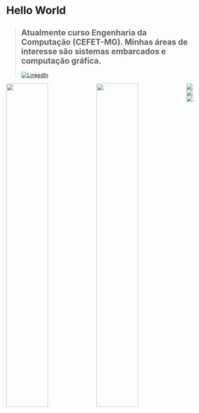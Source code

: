 # Hello World

> ## Atualmente curso Engenharia da Computação (CEFET-MG). Minhas áreas de interesse são sistemas embarcados e computação gráfica.
>
> [![LinkedIn](https://img.shields.io/badge/linkedin-%230077B5.svg?style=for-the-badge&logo=linkedin&logoColor=white)](https://www.linkedin.com/in/mateus-soares-992009208/)


<img align="left" width="47%" src="https://github-readme-stats.vercel.app/api?username=MateusGVSoares&show_icons=true&theme=gruvbox">
<img align="left" width="47%" src="https://github-readme-stats.vercel.app/api/top-langs/?username=MateusGVSoares&layout=compact">


<img align="left" src="https://img.shields.io/badge/c-%2300599C.svg?style=for-the-badge&logo=c&logoColor=white"> 
<img align="left" src="https://img.shields.io/badge/c++-%2300599C.svg?style=for-the-badge&logo=c%2B%2B&logoColor=white"> 

<img align="left" src="https://img.shields.io/badge/OpenGL-%23FFFFFF.svg?style=for-the-badge&logo=opengl">
